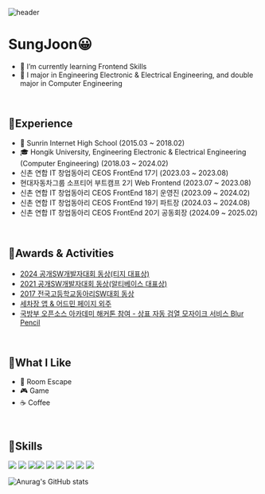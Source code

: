 ![header](https://capsule-render.vercel.app/api?type=waving&&height=200&section=header&text=SungJoon&fontSize=70&color=timeGradient&fontAlign=50&fontAlignY=40)  

# SungJoon😀 
- 🌱 I’m currently learning Frontend Skills
- 🥇 I major in Engineering Electronic & Electrical Engineering, and double major in Computer Engineering 

<br>

## 👋Experience
- 🏫 Sunrin Internet High School (2015.03 ~ 2018.02)
- 🎓 Hongik University, Engineering Electronic & Electrical Engineering (Computer Engineering) (2018.03 ~ 2024.02)
- 신촌 연합 IT 창업동아리 CEOS FrontEnd 17기 (2023.03 ~ 2023.08)
- 현대자동차그룹 소프티어 부트캠프 2기 Web Frontend (2023.07 ~ 2023.08)
- 신촌 연합 IT 창업동아리 CEOS FrontEnd 18기 운영진 (2023.09 ~ 2024.02)
- 신촌 연합 IT 창업동아리 CEOS FrontEnd 19기 파트장 (2024.03 ~ 2024.08)
- 신촌 연합 IT 창업동아리 CEOS FrontEnd 20기 공동회장 (2024.09 ~ 2025.02)
<br>

## 🎉Awards & Activities
- [2024 공개SW개발자대회 동상(티지 대표상)](https://www.oss.kr/dev_competition_activities/show/1bbfab8a-f1f3-4708-a83f-c82489e8f767?page=2)
- [2021 공개SW개발자대회 동상(알티베이스 대표상)](https://www.oss.kr/dev_competition_activities/show/29368b31-ff43-4540-8317-45d7eb927b06?page=4)
- [2017 전국고등학교동아리SW대회 동상](https://drive.google.com/file/d/13U0HJlMPUwpHpYPNIBO0SxHdPFIhn4JP/view?usp=share_link)
- [세차장 앱 & 어드민 페이지 외주](https://app.sparkpluswash.com/)
- [국방부 오픈소스 아카데미 해커톤 참여 - 상표 자동 검열 모자이크 서비스 Blur Pencil](https://github.com/osamhack2020/Cloud_BlurPencil_GonNyong4) 

<br>

## 🚀What I Like
- 🚪 Room Escape
- 🎮 Game
- ☕ Coffee


<br>

## 💪Skills
<img src="https://img.shields.io/badge/HTML5-E34F26?style=flat&logo=html5&logoColor=white"/> <img src="https://img.shields.io/badge/CSS3-1572B6?style=flat&logo=css3&logoColor=white"/> <img src="https://img.shields.io/badge/JavaScript-F7DF1E?style=flat&logo=javascript&logoColor=black"/><img src="https://img.shields.io/badge/React-61DAFB?style=flat-square&logo=React&logoColor=black"/>
 <img src="https://img.shields.io/badge/Vue.js-4FC08D?styl&logo=Vue.js&logoColor=white"/> <img src="https://img.shields.io/badge/Node.js-339933?style=flat&logo=Node.js&logoColor=white"/> <img src="https://img.shields.io/badge/Express-000000?style=flat&logo=Express&logoColor=white"/> <img src="https://img.shields.io/badge/MySQL-4479A1?style=flat&logo=MySQL&logoColor=white"/> <img src="https://img.shields.io/badge/MongoDB-47A248?style=flat&logo=MongoDB&logoColor=white"/>
<br>

![Anurag's GitHub stats](https://github-readme-stats.vercel.app/api?username=westofsky&show_icons=true&theme=radical)
